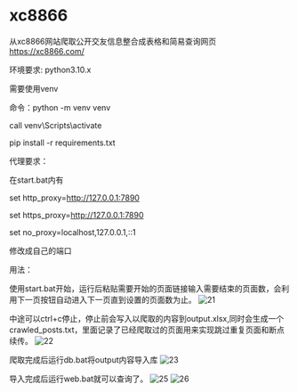 # xc8866
从xc8866网站爬取公开交友信息整合成表格和简易查询网页
https://xc8866.com/


环境要求:
python3.10.x

需要使用venv

命令：python -m venv venv

call venv\Scripts\activate

pip install -r requirements.txt


代理要求：

在start.bat内有

set http_proxy=http://127.0.0.1:7890

set https_proxy=http://127.0.0.1:7890

set no_proxy=localhost,127.0.0.1,::1

修改成自己的端口


用法：

使用start.bat开始，运行后粘贴需要开始的页面链接输入需要结束的页面数，会利用下一页按钮自动进入下一页直到设置的页面数为止。
![21](https://github.com/user-attachments/assets/789d0945-bbf3-449e-95fb-12181d0f072f)

中途可以ctrl+c停止，停止前会写入以爬取的内容到output.xlsx,同时会生成一个crawled_posts.txt，里面记录了已经爬取过的页面用来实现跳过重复页面和断点续传。
![22](https://github.com/user-attachments/assets/f13f23f0-1e5c-459e-abeb-db82bccf00de)

爬取完成后运行db.bat将output内容导入库
![23](https://github.com/user-attachments/assets/99e1468a-61f5-42c2-ab06-f9918227e35e)

导入完成后运行web.bat就可以查询了。
![25](https://github.com/user-attachments/assets/74bd4dee-076a-4840-a1fe-6ec271fa5cf4)
![26](https://github.com/user-attachments/assets/333ed7e8-d3a4-40ee-a291-102d525e5c89)

